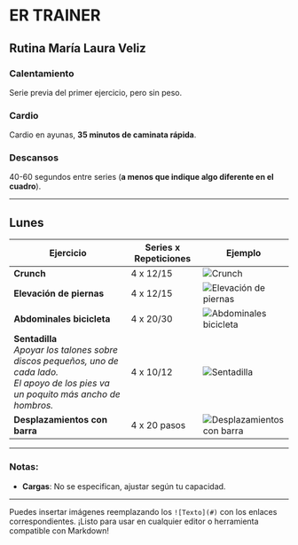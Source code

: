 # **ER TRAINER**

## **Rutina María Laura Veliz**

### **Calentamiento**
Serie previa del primer ejercicio, pero sin peso.

### **Cardio**
Cardio en ayunas, **35 minutos de caminata rápida**.

### **Descansos**
40-60 segundos entre series (**a menos que indique algo diferente en el cuadro**).

---

## **Lunes**

| **Ejercicio**                     | **Series x Repeticiones** | **Ejemplo**                     |
|------------------------------------|---------------------------|----------------------------------|
| **Crunch**                         | 4 x 12/15                 | ![Crunch](#)                    |
| **Elevación de piernas**           | 4 x 12/15                 | ![Elevación de piernas](#)      |
| **Abdominales bicicleta**          | 4 x 20/30                 | ![Abdominales bicicleta](#)     |
| **Sentadilla**<br>*Apoyar los talones sobre discos pequeños, uno de cada lado.*<br>*El apoyo de los pies va un poquito más ancho de hombros.* | 4 x 10/12 | ![Sentadilla](#)               |
| **Desplazamientos con barra**      | 4 x 20 pasos              | ![Desplazamientos con barra](#) |

---

### Notas:
- **Cargas**: No se especifican, ajustar según tu capacidad.

---

Puedes insertar imágenes reemplazando los `![Texto](#)` con los enlaces correspondientes. ¡Listo para usar en cualquier editor o herramienta compatible con Markdown!
